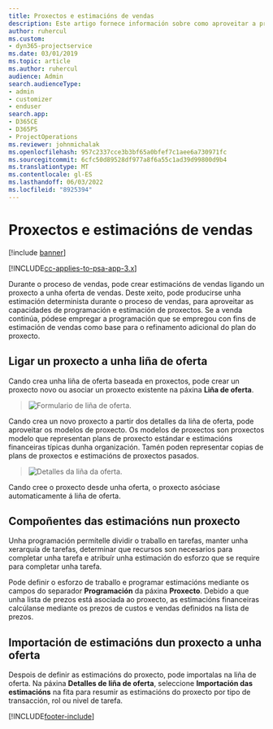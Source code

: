 ```yaml
---
title: Proxectos e estimacións de vendas
description: Este artigo fornece información sobre como aproveitar a programación e as estimacións no proceso de vendas.
author: ruhercul
ms.custom:
- dyn365-projectservice
ms.date: 03/01/2019
ms.topic: article
ms.author: ruhercul
audience: Admin
search.audienceType:
- admin
- customizer
- enduser
search.app:
- D365CE
- D365PS
- ProjectOperations
ms.reviewer: johnmichalak
ms.openlocfilehash: 957c2337cce3b3bf65a0bfef7c1aee6a730971fc
ms.sourcegitcommit: 6cfc50d89528df977a8f6a55c1ad39d99800d9b4
ms.translationtype: MT
ms.contentlocale: gl-ES
ms.lasthandoff: 06/03/2022
ms.locfileid: "8925394"
---
```

# <a name="sales-estimates-and-projects"></a>Proxectos e estimacións de vendas

[!include [banner](../includes/psa-now-project-operations.md)]

[!INCLUDE[cc-applies-to-psa-app-3.x](../includes/cc-applies-to-psa-app-3x.md)]

Durante o proceso de vendas, pode crear estimacións de vendas ligando un proxecto a unha oferta de vendas. Deste xeito, pode producirse unha estimación determinista durante o proceso de vendas, para aproveitar as capacidades de programación e estimación de proxectos. Se a venda continúa, pódese empregar a programación que se empregou con fins de estimación de vendas como base para o refinamento adicional do plan do proxecto.

## <a name="linking-a-project-to-a-quote-line"></a>Ligar un proxecto a unha liña de oferta

Cando crea unha liña de oferta baseada en proxectos, pode crear un proxecto novo ou asociar un proxecto existente na páxina **Liña de oferta**. 

> ![Formulario de liña de oferta.](media/project-8.png)
 
Cando crea un novo proxecto a partir dos detalles da liña de oferta, pode aproveitar os modelos de proxecto. Os modelos de proxectos son proxectos modelo que representan plans de proxecto estándar e estimacións financeiras típicas dunha organización. Tamén poden representar copias de plans de proxectos e estimacións de proxectos pasados.

> ![Detalles da liña da oferta.](media/project-9.png)
  
Cando cree o proxecto desde unha oferta, o proxecto asóciase automaticamente á liña de oferta.

## <a name="components-of-estimates-in-a-project"></a>Compoñentes das estimacións nun proxecto

Unha programación permítelle dividir o traballo en tarefas, manter unha xerarquía de tarefas, determinar que recursos son necesarios para completar unha tarefa e atribuír unha estimación do esforzo que se require para completar unha tarefa.

Pode definir o esforzo de traballo e programar estimacións mediante os campos do separador **Programación** da páxina **Proxecto**. Debido a que unha lista de prezos está asociada ao proxecto, as estimacións financeiras calcúlanse mediante os prezos de custos e vendas definidos na lista de prezos.

## <a name="importing-estimates-from-a-project-into-a-quote"></a>Importación de estimacións dun proxecto a unha oferta

Despois de definir as estimacións do proxecto, pode importalas na liña de oferta. Na páxina **Detalles de liña de oferta**, seleccione **Importación das estimacións** na fita para resumir as estimacións do proxecto por tipo de transacción, rol ou nivel de tarefa.


[!INCLUDE[footer-include](../includes/footer-banner.md)]
